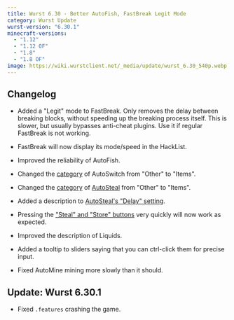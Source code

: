 ```yaml
---
title: Wurst 6.30 - Better AutoFish, FastBreak Legit Mode
category: Wurst Update
wurst-version: "6.30.1"
minecraft-versions:
  - "1.12"
  - "1.12 OF"
  - "1.8"
  - "1.8 OF"
image: https://wiki.wurstclient.net/_media/update/wurst_6.30_540p.webp
---
```

## Changelog

- Added a "Legit" mode to FastBreak. Only removes the delay between breaking blocks, without speeding up the breaking process itself. This is slower, but usually bypasses anti-cheat plugins. Use it if regular FastBreak is not working.

- FastBreak will now display its mode/speed in the HackList.

- Improved the reliability of AutoFish.

- Changed the [category](https://wiki.wurstclient.net/categories) of AutoSwitch from "Other" to "Items".

- Changed the [category](https://wiki.wurstclient.net/categories) of [AutoSteal](https://wiki.wurstclient.net/autosteal) from "Other" to "Items".

- Added a description to [AutoSteal's "Delay" setting](https://wiki.wurstclient.net/autosteal#delay).

- Pressing the ["Steal" and "Store" buttons](https://wiki.wurstclient.net/autosteal#stealstore_buttons) very quickly will now work as expected.

- Improved the description of Liquids.

- Added a tooltip to sliders saying that you can ctrl-click them for precise input.

- Fixed AutoMine mining more slowly than it should.

## Update: Wurst 6.30.1

- Fixed `.features` crashing the game.
